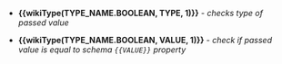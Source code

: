 - **{{wikiType(TYPE_NAME.BOOLEAN, TYPE, 1)}}** -
    *checks type of passed value*

- **{{wikiType(TYPE_NAME.BOOLEAN, VALUE, 1)}}** -
    *check if passed value is equal to schema `{{VALUE}}` property*
